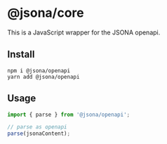 # @jsona/core

This is a JavaScript wrapper for the JSONA openapi.

## Install

```
npm i @jsona/openapi
yarn add @jsona/openapi
```

## Usage

```js
import { parse } from '@jsona/openapi';

// parse as openapi
parse(jsonaContent);
```